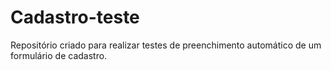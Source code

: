 # Cadastro-teste
Repositório criado para realizar testes de preenchimento automático de um formulário de cadastro.
